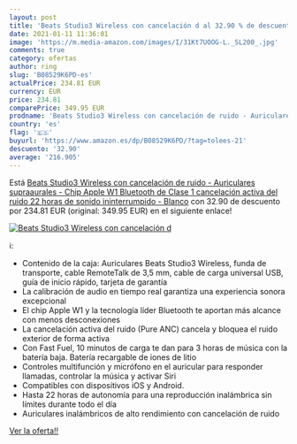 ```yaml
---
layout: post
title: 'Beats Studio3 Wireless con cancelación d al 32.90 % de descuento'
date: 2021-01-11 11:36:01
image: 'https://m.media-amazon.com/images/I/31Kt7UOOG-L._SL200_.jpg'
comments: true
category: ofertas
author: ring
slug: 'B08529K6PD-es'
actualPrice: 234.81 EUR
currency: EUR
price: 234.81
comparePrice: 349.95 EUR
prodname: 'Beats Studio3 Wireless con cancelación de ruido - Auriculares supraaurales - Chip Apple W1  Bluetooth de Clase 1  cancelación activa del ruido  22 horas de sonido ininterrumpido - Blanco'
country: 'es'
flag: '🇪🇸'
buyurl: 'https://www.amazon.es/dp/B08529K6PD/?tag=tolees-21'
descuento: '32.90'
average: '216.905'
---
```


Está [Beats Studio3 Wireless con cancelación de ruido - Auriculares supraaurales - Chip Apple W1  Bluetooth de Clase 1  cancelación activa del ruido  22 horas de sonido ininterrumpido - Blanco](https://www.amazon.es/dp/B08529K6PD/?tag=tolees-21) con 32.90 de descuento por 234.81 EUR (original: 349.95 EUR) en el siguiente enlace!

[![Beats Studio3 Wireless con cancelación d](https://m.media-amazon.com/images/I/31Kt7UOOG-L._SL200_.jpg)](https://www.amazon.es/dp/B08529K6PD/?tag=tolees-21)

ℹ️:

- Contenido de la caja: Auriculares Beats Studio3 Wireless, funda de transporte, cable RemoteTalk de 3,5 mm, cable de carga universal USB, guía de inicio rápido, tarjeta de garantía
- La calibración de audio en tiempo real garantiza una experiencia sonora excepcional
- El chip Apple W1 y la tecnología líder Bluetooth te aportan más alcance con menos desconexiones
- La cancelación activa del ruido (Pure ANC) cancela y bloquea el ruido exterior de forma activa
- Con Fast Fuel, 10 minutos de carga te dan para 3 horas de música con la batería baja. Batería recargable de iones de litio
- Controles multifunción y micrófono en el auricular para responder llamadas, controlar la música y activar Siri
- Compatibles con dispositivos iOS y Android.
- Hasta 22 horas de autonomía para una reproducción inalámbrica sin límites durante todo el día
- Auriculares inalámbricos de alto rendimiento con cancelación de ruido

[Ver la oferta!!](https://www.amazon.es/dp/B08529K6PD/?tag=tolees-21)
